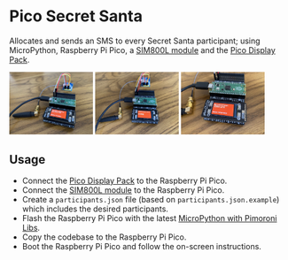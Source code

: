 # Pico Secret Santa

Allocates and sends an SMS to every Secret Santa participant; using MicroPython, Raspberry Pi Pico, a [SIM800L module](https://lastminuteengineers.com/sim800l-gsm-module-arduino-tutorial/) and the [Pico Display Pack](https://shop.pimoroni.com/products/pico-display-pack).

<img src="demo/image1.jpg" width="30%"> <img src="demo/image2.jpg" width="30%"> <img src="demo/image3.jpg" width="30%">

## Usage

- Connect the [Pico Display Pack](https://shop.pimoroni.com/products/pico-display-pack) to the Raspberry Pi Pico.
- Connect the [SIM800L module](https://lastminuteengineers.com/sim800l-gsm-module-arduino-tutorial/) to the Raspberry Pi Pico.
- Create a `participants.json` file (based on `participants.json.example`) which includes the desired participants.
- Flash the Raspberry Pi Pico with the latest [MicroPython with Pimoroni Libs](https://github.com/pimoroni/pimoroni-pico/releases/latest).
- Copy the codebase to the Raspberry Pi Pico.
- Boot the Raspberry Pi Pico and follow the on-screen instructions.
